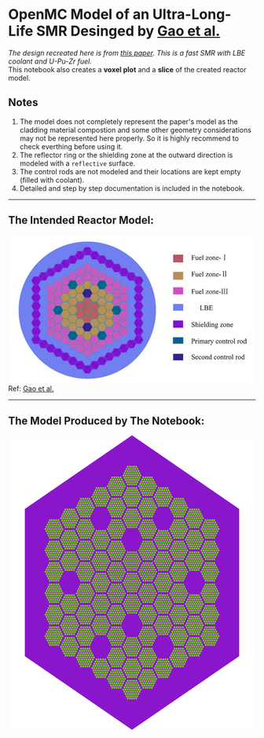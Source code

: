 # OpenMC Model of an Ultra-Long-Life SMR Desinged by [Gao et al.](http://dx.doi.org/10.1016/j.anucene.2020.107390)
_The design recreated here is from [this paper](http://dx.doi.org/10.1016/j.anucene.2020.107390). This is a fast SMR with LBE coolant and U-Pu-Zr fuel._  
This notebook also creates a **voxel plot** and a **slice** of the created reactor model. 

## Notes
1. The model does not completely represent the paper's model as the cladding material compostion and some other geometry considerations may not be represented here properly. So it is highly recommend to check everthing before using it.
2. The reflector ring or the shielding zone at the outward direction is modeled with a `reflective` surface.
3. The control rods are not modeled and their locations are kept empty (filled with coolant).
2. Detailed and step by step documentation is included in the notebook.

---
## The Intended Reactor Model:
![Original Reactor Design](https://raw.githubusercontent.com/Fuad-HH/Conceptual-LBE-CooledSMR/main/gaoFullCore.png)
Ref: [Gao et al.](http://dx.doi.org/10.1016/j.anucene.2020.107390)

---
## The Model Produced by The Notebook:
<img src="https://raw.githubusercontent.com/Fuad-HH/Conceptual-LBE-CooledSMR/main/coreSlice.png" width="600" height="600">
